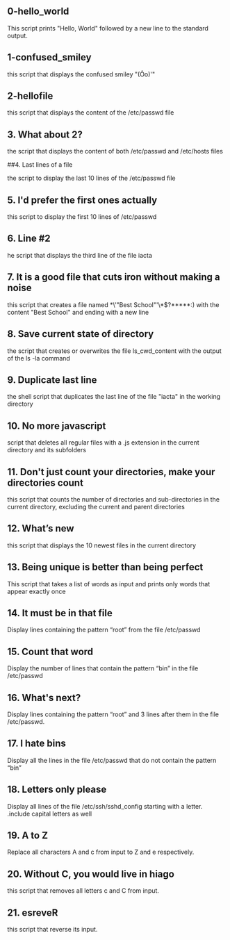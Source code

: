 ## 0-hello_world

This script prints "Hello, World" followed by a new line to the standard output.

## 1-confused_smiley

this script that displays the confused smiley "(Ôo)'"

## 2-hellofile

this  script that displays the content of the /etc/passwd file

## 3. What about 2?

the script that displays the content of both /etc/passwd and /etc/hosts files

##4. Last lines of a file

the script to display the last 10 lines of the /etc/passwd file

## 5. I'd prefer the first ones actually

this script to display the first 10 lines of /etc/passwd 

## 6. Line #2

he script that displays the third line of the file iacta

## 7. It is a good file that cuts iron without making a noise

this script that creates a file named \*\\'"Best School"\'\\*$\?\*\*\*\*\*:) with the content "Best School" and ending with a new line

## 8. Save current state of directory

the script that creates or overwrites the file ls_cwd_content with the output of the ls -la command

## 9. Duplicate last line

the shell script that duplicates the last line of the file "iacta" in the working directory

## 10. No more javascript

script that deletes all regular files with a .js extension in the current directory and its subfolders

## 11. Don't just count your directories, make your directories count

this script that counts the number of directories and sub-directories in the current directory, excluding the current and parent directories

## 12. What’s new

this script that displays the 10 newest files in the current directory

## 13. Being unique is better than being perfect

This script that takes a list of words as input and prints only words that appear exactly once

## 14. It must be in that file

Display lines containing the pattern “root” from the file /etc/passwd

## 15. Count that word

Display the number of lines that contain the pattern “bin” in the file /etc/passwd

## 16. What's next?

Display lines containing the pattern “root” and 3 lines after them in the file /etc/passwd.

## 17. I hate bins

Display all the lines in the file /etc/passwd that do not contain the pattern “bin”

## 18. Letters only please

Display all lines of the file /etc/ssh/sshd_config starting with a letter.
	.include capital letters as well 

## 19. A to Z

Replace all characters A and c from input to Z and e respectively.

## 20. Without C, you would live in hiago

this script that removes all letters c and C from input.

## 21. esreveR

this script that reverse its input.

##












